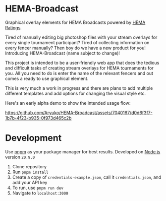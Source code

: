 # HEMA-Broadcast
Graphical overlay elements for HEMA Broadcasts powered by [HEMA Ratings](https://hemaratings.com/). 

Tired of manually editing big photoshop files with your stream overlays for every single tournament participant? Tired of collecting information on every fencer manually? Then boy do we have a new product for you! Introducing HEMA-Broadcast (name subject to change)! 

This project is intended to be a user-friendly web app that does the tedious and difficult tasks of creating stream overlays for HEMA tournaments for you. All you need to do is enter the name of the relevant fencers and out comes a ready to use graphical element. 

This is very much a work in progress and there are plans to add multiple different templates and add options for changing the visual style etc.

Here's an early alpha demo to show the intended usage flow:

https://github.com/Aryuko/HEMA-Broadcast/assets/7040167/d0d6f3f7-1b7b-4f23-b935-0f973d465c2b

# Development
Use [pnpm](https://pnpm.io/) as your package manager for best results. Developed on [Node.js](https://nodejs.org/) version `20.9.0`

1. Clone repository
2. Run `pnpm install`
3. Create a copy of `credentials-example.json`, call it `credentials.json`, and add your API key
4. To run, use `pnpm run dev`
5. Navigate to `localhost:3000`
